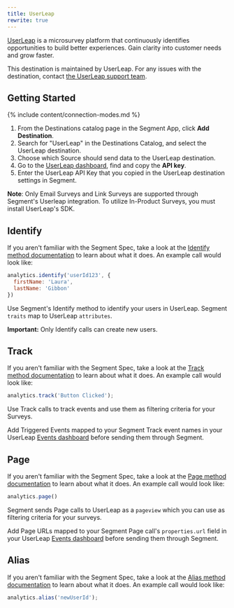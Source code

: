 ```yaml
---
title: UserLeap
rewrite: true
---
```


[UserLeap](https://userleap.com/?utm_source=segmentio&utm_medium=docs&utm_campaign=partners) is a microsurvey platform that continuously identifies opportunities to build better experiences. Gain clarity into customer needs and grow faster.

This destination is maintained by UserLeap. For any issues with the destination, contact [the UserLeap support team](mailto:support@userleap.com).

## Getting Started

{% include content/connection-modes.md %}

1. From the Destinations catalog page in the Segment App, click **Add Destination**.
2. Search for "UserLeap" in the Destinations Catalog, and select the UserLeap destination.
3. Choose which Source should send data to the UserLeap destination.
4. Go to the [UserLeap dashboard](https://app.userleap.com/settings/installation), find and copy the **API key**.
5. Enter the UserLeap API Key that you copied in the UserLeap destination settings in Segment.

**Note**: Only Email Surveys and Link Surveys are supported through Segment's Userleap integration. To utilize In-Product Surveys, you must install UserLeap's SDK.

## Identify
If you aren't familiar with the Segment Spec, take a look at the [Identify method documentation](https://segment.com/docs/connections/spec/identify/) to learn about what it does. An example call would look like:

```js
analytics.identify('userId123', {
  firstName: 'Laura',
  lastName: 'Gibbon'
})
```
Use Segment's Identify method to identify your users in UserLeap. Segment `traits` map to UserLeap `attributes`.

**Important:** Only Identify calls can create new users.

## Track
If you aren't familiar with the Segment Spec, take a look at the [Track method documentation](https://segment.com/docs/connections/spec/track/) to learn about what it does. An example call would look like:
```js
analytics.track('Button Clicked');
```
Use Track calls to track events and use them as filtering criteria for your Surveys.

Add Triggered Events mapped to your Segment Track event names in your UserLeap [Events dashboard](https://app.userleap.com/events) before sending them through Segment.

## Page
If you aren't familiar with the Segment Spec, take a look at the [Page method documentation](https://segment.com/docs/connections/spec/page/) to learn about what it does. An example call would look like:
```js
analytics.page()
```
Segment sends Page calls to UserLeap as a `pageview` which you can use as filtering criteria for your surveys.

Add Page URLs mapped to your Segment Page call's `properties.url` field in your UserLeap [Events dashboard](https://app.userleap.com/events) before sending them through Segment.


## Alias
If you aren't familiar with the Segment Spec, take a look at the [Alias method documentation](https://segment.com/docs/connections/spec/alias/) to learn about what it does. An example call would look like:
```js
analytics.alias('newUserId');
```
